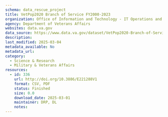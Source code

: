 ```yaml
---
schema: data_rescue_project 
title: VetPop2020 Branch of Service FY2000-2023
organization: Office of Information and Technology - IT Operations and Services (ITOPS)
agency: Department of Veterans Affairs
websites: data.va.gov
data_source: https://www.data.va.gov/dataset/VetPop2020-Branch-of-Service-FY2000-2023/6qiy-3ed4
description: 
last_modified: 2025-03-04
metadata_available: No
metadata_url: 
category:
  - Science & Research 
  - Military & Veterans Affairs 
resources:
  - id: 336
    url: http://doi.org/10.3886/E221288V1
    format: CSV, PDF
    status: Finished
    size: 0.0
    download_date: 2025-03-01
    maintainer: DRP, DL
    notes: 
---
```

